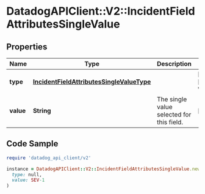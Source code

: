 # DatadogAPIClient::V2::IncidentFieldAttributesSingleValue

## Properties

| Name | Type | Description | Notes |
| ---- | ---- | ----------- | ----- |
| **type** | [**IncidentFieldAttributesSingleValueType**](IncidentFieldAttributesSingleValueType.md) |  | [optional][default to &#39;dropdown&#39;] |
| **value** | **String** | The single value selected for this field. | [optional] |

## Code Sample

```ruby
require 'datadog_api_client/v2'

instance = DatadogAPIClient::V2::IncidentFieldAttributesSingleValue.new(
  type: null,
  value: SEV-1
)
```

